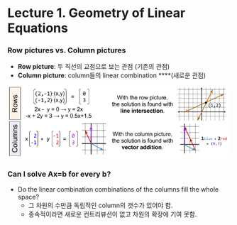 # Lecture 1. Geometry of Linear Equations

### Row pictures vs. Column pictures

* **Row picture**: 두 직선의 교점으로 보는 관점 \(기존의 관점\)
* **Column picture**: column들의 linear combination ****\(새로운 관점\)

![](../.gitbook/assets/image%20%2856%29.png)

### Can I solve Ax=b for every b?

* Do the linear combination combinations of the columns fill the whole space?
  * 그 차원의 수만큼 독립적인 column의 갯수가 있어야 함. 
  * 종속적이라면 새로운 컨트리뷰션이 없고 차원의 확장에 기여 못함.



